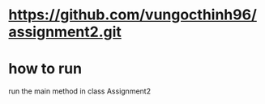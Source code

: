 # https://github.com/vungocthinh96/assignment2.git

# how to run
run the main method in class Assignment2
